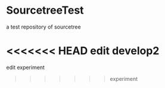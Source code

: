 # SourcetreeTest
a test repository of sourcetree

<<<<<<< HEAD
edit develop2
=======
edit experiment
>>>>>>> experiment
